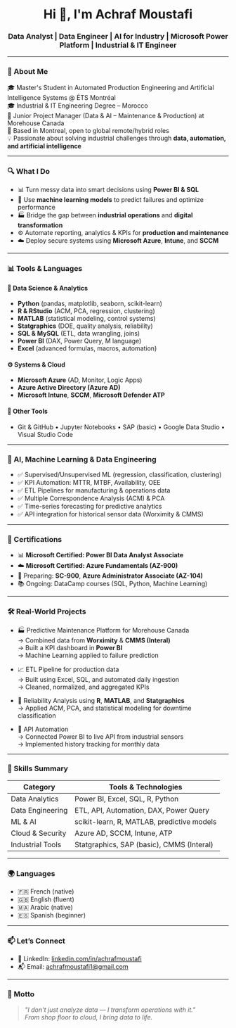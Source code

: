 <h1 align="center">Hi 👋, I'm Achraf Moustafi</h1>
<h3 align="center">Data Analyst | Data Engineer | AI for Industry | Microsoft Power Platform | Industrial & IT Engineer</h3>

---

### 🧠 About Me

🎓 Master's Student in Automated Production Engineering and Artificial Intelligence Systems @ ÉTS Montréal   
🎓 Industrial & IT Engineering Degree  – Morocco  
🔧 Junior Project Manager (Data & AI – Maintenance & Production) at Morehouse Canada  
📍 Based in Montreal, open to global remote/hybrid roles  
💡 Passionate about solving industrial challenges through **data, automation, and artificial intelligence**

---

### 🔍 What I Do

- 📊 Turn messy data into smart decisions using **Power BI & SQL**
- 🧠 Use **machine learning models** to predict failures and optimize performance
- 🏭 Bridge the gap between **industrial operations** and **digital transformation**
- ⚙️ Automate reporting, analytics & KPIs for **production and maintenance**
- ☁️ Deploy secure systems using **Microsoft Azure**, **Intune**, and **SCCM**

---

### 📊 Tools & Languages

#### 📌 Data Science & Analytics
- **Python** (pandas, matplotlib, seaborn, scikit-learn)
- **R & RStudio** (ACM, PCA, regression, clustering)
- **MATLAB** (statistical modeling, control systems)
- **Statgraphics** (DOE, quality analysis, reliability)
- **SQL & MySQL** (ETL, data wrangling, joins)
- **Power BI** (DAX, Power Query, M language)
- **Excel** (advanced formulas, macros, automation)

#### ⚙️ Systems & Cloud
- **Microsoft Azure** (AD, Monitor, Logic Apps)
- **Azure Active Directory (Azure AD)**
- **Microsoft Intune**, **SCCM**, **Microsoft Defender ATP**

#### 📁 Other Tools
- Git & GitHub • Jupyter Notebooks • SAP (basic) • Google Data Studio • Visual Studio Code

---

### 🤖 AI, Machine Learning & Data Engineering

- ✅ Supervised/Unsupervised ML (regression, classification, clustering)
- ✅ KPI Automation: MTTR, MTBF, Availability, OEE
- ✅ ETL Pipelines for manufacturing & operations data
- ✅ Multiple Correspondence Analysis (ACM) & PCA
- ✅ Time-series forecasting for predictive analytics
- ✅ API integration for historical sensor data (Worximity & CMMS)

---

### 📜 Certifications

- 📊 **Microsoft Certified: Power BI Data Analyst Associate**
- ☁️ **Microsoft Certified: Azure Fundamentals (AZ-900)**
- 🔐 Preparing: **SC-900**, **Azure Administrator Associate (AZ-104)**
- 📚 Ongoing: DataCamp courses (SQL, Python, Machine Learning)

---

### 🛠️ Real-World Projects

- 🏭 Predictive Maintenance Platform for Morehouse Canada  
  → Combined data from **Worximity** & **CMMS (Interal)**  
  → Built a KPI dashboard in **Power BI**  
  → Machine Learning applied to failure prediction

- 📈 ETL Pipeline for production data  
  → Built using Excel, SQL, and automated daily ingestion  
  → Cleaned, normalized, and aggregated KPIs

- 🧪 Reliability Analysis using **R**, **MATLAB**, and **Statgraphics**  
  → Applied ACM, PCA, and statistical modeling for downtime classification

- 📡 API Automation  
  → Connected Power BI to live API from industrial sensors  
  → Implemented history tracking for monthly data

---

### 🧰 Skills Summary

| Category             | Tools & Technologies |
|----------------------|----------------------|
| Data Analytics       | Power BI, Excel, SQL, R, Python |
| Data Engineering     | ETL, API, Automation, DAX, Power Query |
| ML & AI              | scikit-learn, R, MATLAB, predictive models |
| Cloud & Security     | Azure AD, SCCM, Intune, ATP |
| Industrial Tools     | Statgraphics, SAP (basic), CMMS (Interal) |

---

### 🌍 Languages

- 🇫🇷 French (native)
- 🇬🇧 English (fluent)
- 🇲🇦 Arabic (native)
- 🇪🇸 Spanish (beginner)

---

### 📫 Let’s Connect

- 💼 LinkedIn: [linkedin.com/in/achrafmoustafi](https://linkedin.com/in/achrafmoustafi)  
- 📬 Email: achrafmoustafi1@gmail.com

---

### 🚀 Motto
> _"I don't just analyze data — I transform operations with it."_  
> _From shop floor to cloud, I bring data to life._

